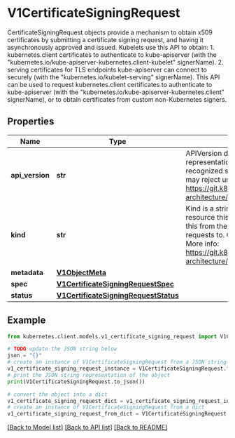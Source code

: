 # V1CertificateSigningRequest

CertificateSigningRequest objects provide a mechanism to obtain x509 certificates by submitting a certificate signing request, and having it asynchronously approved and issued.  Kubelets use this API to obtain:  1. kubernetes.client certificates to authenticate to kube-apiserver (with the \"kubernetes.io/kube-apiserver-kubernetes.client-kubelet\" signerName).  2. serving certificates for TLS endpoints kube-apiserver can connect to securely (with the \"kubernetes.io/kubelet-serving\" signerName).  This API can be used to request kubernetes.client certificates to authenticate to kube-apiserver (with the \"kubernetes.io/kube-apiserver-kubernetes.client\" signerName), or to obtain certificates from custom non-Kubernetes signers.

## Properties

Name | Type | Description | Notes
------------ | ------------- | ------------- | -------------
**api_version** | **str** | APIVersion defines the versioned schema of this representation of an object. Servers should convert recognized schemas to the latest internal value, and may reject unrecognized values. More info: https://git.k8s.io/community/contributors/devel/sig-architecture/api-conventions.md#resources | [optional] 
**kind** | **str** | Kind is a string value representing the REST resource this object represents. Servers may infer this from the endpoint the kubernetes.client submits requests to. Cannot be updated. In CamelCase. More info: https://git.k8s.io/community/contributors/devel/sig-architecture/api-conventions.md#types-kinds | [optional] 
**metadata** | [**V1ObjectMeta**](V1ObjectMeta.md) |  | [optional] 
**spec** | [**V1CertificateSigningRequestSpec**](V1CertificateSigningRequestSpec.md) |  | 
**status** | [**V1CertificateSigningRequestStatus**](V1CertificateSigningRequestStatus.md) |  | [optional] 

## Example

```python
from kubernetes.client.models.v1_certificate_signing_request import V1CertificateSigningRequest

# TODO update the JSON string below
json = "{}"
# create an instance of V1CertificateSigningRequest from a JSON string
v1_certificate_signing_request_instance = V1CertificateSigningRequest.from_json(json)
# print the JSON string representation of the object
print(V1CertificateSigningRequest.to_json())

# convert the object into a dict
v1_certificate_signing_request_dict = v1_certificate_signing_request_instance.to_dict()
# create an instance of V1CertificateSigningRequest from a dict
v1_certificate_signing_request_from_dict = V1CertificateSigningRequest.from_dict(v1_certificate_signing_request_dict)
```
[[Back to Model list]](../README.md#documentation-for-models) [[Back to API list]](../README.md#documentation-for-api-endpoints) [[Back to README]](../README.md)


